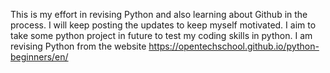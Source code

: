 This is my effort in revising Python and also learning about Github in the process. I will keep posting the updates to keep myself motivated. I aim to take some python project in future to test my coding skills in python. 
I am revising Python from the website https://opentechschool.github.io/python-beginners/en/
